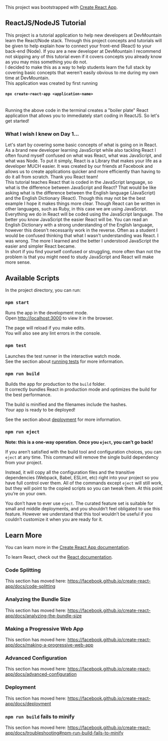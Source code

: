 This project was bootstrapped with [Create React App](https://github.com/facebook/create-react-app).
## ReactJS/NodeJS Tutorial
This project is a tutorial application to help new developers at DevMountain learn the React/Node stack. Through this project concepts and tutorials will be given to help explain how to connect your front-end (React) to your back-end (Node). If you are a new developer at DevMountain I recommend not skipping any of this tutorial even if it covers concepts you already know as you may miss something you do not.
<br/>
I decided to make this as a way to help students learn the full stack by covering basic concepts that weren't easily obvious to me during my own time at DevMountain. 
<br/>
This application was created by first running
<br/> 

#### `npx create-react-app <application-name>`

<br/>
Running the above code in the terminal creates a "boiler plate" React application that allows you to immediately start coding in ReactJS. So let's get started!

### What I wish I knew on Day 1...
Let's start by covering some basic concepts of what is going on in React. As a brand new developer learning JavaScript while also tackling React I often found myself confused on what was React, what was JavaScript, and what was Node. To put it simply, React is a Library that makes your life as a developer MUCH easier. It was created by our friends at Facebook and allows us to create applications quicker and more efficiently than having to do it all from scratch. Thank you React team!
<br/>
This tutorial teaches React that is coded in the JavaScript language, so what is the difference between JavaScript and React? That would be like asking what is the difference between the English language (JavaScript) and the English Dictionary (React). Though this may not be the best example I hope it makes things more clear. Though React can be written in other languages, such as Ruby, in this case we are using JavaScript. Everything we do in React will be coded using the JavaScript language. The better you know JavaScript the easier React will be. You can read an English Dictionary with a strong understanding of the English language, however this doesn't necessarily work in the reverse. Often as a student I would be confused thinking that what I wasn't understanding was React. I was wrong. The more I learned and the better I understood JavaScript the easier and simpler React became.
<br/>
In short if you find yourself confused or struggling, more often than not the problem is that you might need to study JavaScript and React will make more sense. 


## Available Scripts

In the project directory, you can run:

### `npm start`

Runs the app in the development mode.<br />
Open [http://localhost:3000](http://localhost:3000) to view it in the browser.

The page will reload if you make edits.<br />
You will also see any lint errors in the console.

### `npm test`

Launches the test runner in the interactive watch mode.<br />
See the section about [running tests](https://facebook.github.io/create-react-app/docs/running-tests) for more information.

### `npm run build`

Builds the app for production to the `build` folder.<br />
It correctly bundles React in production mode and optimizes the build for the best performance.

The build is minified and the filenames include the hashes.<br />
Your app is ready to be deployed!

See the section about [deployment](https://facebook.github.io/create-react-app/docs/deployment) for more information.

### `npm run eject`

**Note: this is a one-way operation. Once you `eject`, you can’t go back!**

If you aren’t satisfied with the build tool and configuration choices, you can `eject` at any time. This command will remove the single build dependency from your project.

Instead, it will copy all the configuration files and the transitive dependencies (Webpack, Babel, ESLint, etc) right into your project so you have full control over them. All of the commands except `eject` will still work, but they will point to the copied scripts so you can tweak them. At this point you’re on your own.

You don’t have to ever use `eject`. The curated feature set is suitable for small and middle deployments, and you shouldn’t feel obligated to use this feature. However we understand that this tool wouldn’t be useful if you couldn’t customize it when you are ready for it.

## Learn More

You can learn more in the [Create React App documentation](https://facebook.github.io/create-react-app/docs/getting-started).

To learn React, check out the [React documentation](https://reactjs.org/).

### Code Splitting

This section has moved here: https://facebook.github.io/create-react-app/docs/code-splitting

### Analyzing the Bundle Size

This section has moved here: https://facebook.github.io/create-react-app/docs/analyzing-the-bundle-size

### Making a Progressive Web App

This section has moved here: https://facebook.github.io/create-react-app/docs/making-a-progressive-web-app

### Advanced Configuration

This section has moved here: https://facebook.github.io/create-react-app/docs/advanced-configuration

### Deployment

This section has moved here: https://facebook.github.io/create-react-app/docs/deployment

### `npm run build` fails to minify

This section has moved here: https://facebook.github.io/create-react-app/docs/troubleshooting#npm-run-build-fails-to-minify
